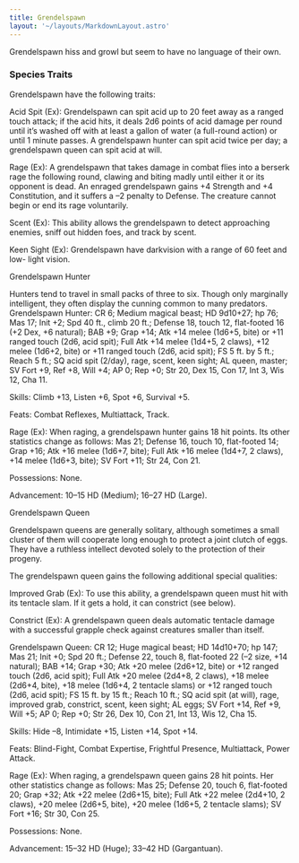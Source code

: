 ```yaml
---
title: Grendelspawn
layout: '~/layouts/MarkdownLayout.astro'
---
```

Grendelspawn hiss and growl but seem to have no language of their own.

###  Species Traits

Grendelspawn have the following traits:

Acid Spit (Ex): Grendelspawn can spit acid up to 20 feet away as a ranged
touch attack; if the acid hits, it deals 2d6 points of acid damage per round
until it’s washed off with at least a gallon of water (a full-round action) or
until 1 minute passes. A grendelspawn hunter can spit acid twice per day; a
grendelspawn queen can spit acid at will.

Rage (Ex): A grendelspawn that takes damage in combat flies into a berserk
rage the following round, clawing and biting madly until either it or its
opponent is dead. An enraged grendelspawn gains +4 Strength and +4
Constitution, and it suffers a –2 penalty to Defense. The creature cannot
begin or end its rage voluntarily.

Scent (Ex): This ability allows the grendelspawn to detect approaching
enemies, sniff out hidden foes, and track by scent.

Keen Sight (Ex): Grendelspawn have darkvision with a range of 60 feet and low-
light vision.

Grendelspawn Hunter

Hunters tend to travel in small packs of three to six. Though only marginally
intelligent, they often display the cunning common to many predators.
Grendelspawn Hunter: CR 6; Medium magical beast; HD 9d10+27; hp 76; Mas 17;
Init +2; Spd 40 ft., climb 20 ft.; Defense 18, touch 12, flat-footed 16 (+2
Dex, +6 natural); BAB +9; Grap +14; Atk +14 melee (1d6+5, bite) or +11 ranged
touch (2d6, acid spit); Full Atk +14 melee (1d4+5, 2 claws), +12 melee (1d6+2,
bite) or +11 ranged touch (2d6, acid spit); FS 5 ft. by 5 ft.; Reach 5 ft.; SQ
acid spit (2/day), rage, scent, keen sight; AL queen, master; SV Fort +9, Ref
+8, Will +4; AP 0; Rep +0; Str 20, Dex 15, Con 17, Int 3, Wis 12, Cha 11.

Skills: Climb +13, Listen +6, Spot +6, Survival +5.

Feats: Combat Reflexes, Multiattack, Track.

Rage (Ex): When raging, a grendelspawn hunter gains 18 hit points. Its other
statistics change as follows: Mas 21; Defense 16, touch 10, flat-footed 14;
Grap +16; Atk +16 melee (1d6+7, bite); Full Atk +16 melee (1d4+7, 2 claws),
+14 melee (1d6+3, bite); SV Fort +11; Str 24, Con 21.

Possessions: None.

Advancement: 10–15 HD (Medium); 16–27 HD (Large).

Grendelspawn Queen

Grendelspawn queens are generally solitary, although sometimes a small cluster
of them will cooperate long enough to protect a joint clutch of eggs. They
have a ruthless intellect devoted solely to the protection of their progeny.

The grendelspawn queen gains the following additional special qualities:

Improved Grab (Ex): To use this ability, a grendelspawn queen must hit with
its tentacle slam. If it gets a hold, it can constrict (see below).

Constrict (Ex): A grendelspawn queen deals automatic tentacle damage with a
successful grapple check against creatures smaller than itself.

Grendelspawn Queen: CR 12; Huge magical beast; HD 14d10+70; hp 147; Mas 21;
Init +0; Spd 20 ft.; Defense 22, touch 8, flat-footed 22 (–2 size, +14
natural); BAB +14; Grap +30; Atk +20 melee (2d6+12, bite) or +12 ranged touch
(2d6, acid spit); Full Atk +20 melee (2d4+8, 2 claws), +18 melee (2d6+4,
bite), +18 melee (1d6+4, 2 tentacle slams) or +12 ranged touch (2d6, acid
spit); FS 15 ft. by 15 ft.; Reach 10 ft.; SQ acid spit (at will), rage,
improved grab, constrict, scent, keen sight; AL eggs; SV Fort +14, Ref +9,
Will +5; AP 0; Rep +0; Str 26, Dex 10, Con 21, Int 13, Wis 12, Cha 15.

Skills: Hide –8, Intimidate +15, Listen +14, Spot +14.

Feats: Blind-Fight, Combat Expertise, Frightful Presence, Multiattack, Power
Attack.

Rage (Ex): When raging, a grendelspawn queen gains 28 hit points. Her other
statistics change as follows: Mas 25; Defense 20, touch 6, flat-footed 20;
Grap +32; Atk +22 melee (2d6+15, bite); Full Atk +22 melee (2d4+10, 2 claws),
+20 melee (2d6+5, bite), +20 melee (1d6+5, 2 tentacle slams); SV Fort +16; Str
30, Con 25.

Possessions: None.

Advancement: 15–32 HD (Huge); 33–42 HD (Gargantuan).

